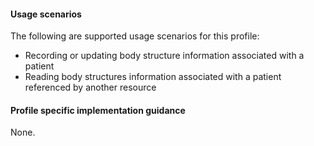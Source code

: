 #### Usage scenarios

The following are supported usage scenarios for this profile:

- Recording or updating body structure information associated with a patient
- Reading body structures information associated with a patient referenced by another resource


#### Profile specific implementation guidance
None.